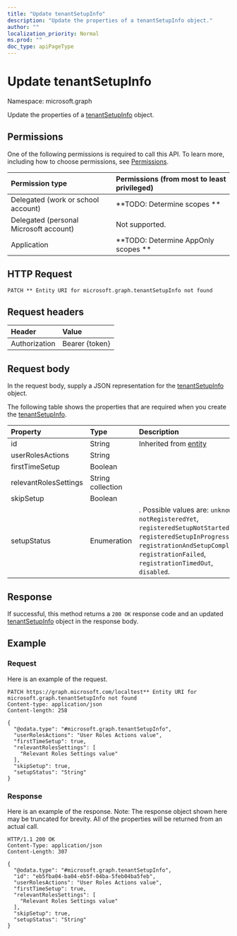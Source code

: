 ```yaml
---
title: "Update tenantSetupInfo"
description: "Update the properties of a tenantSetupInfo object."
author: ""
localization_priority: Normal
ms.prod: ""
doc_type: apiPageType
---
```


# Update tenantSetupInfo

Namespace: microsoft.graph

Update the properties of a [tenantSetupInfo](../resources/tenantsetupinfo.md) object.

## Permissions
One of the following permissions is required to call this API. To learn more, including how to choose permissions, see [Permissions](/concepts/permissions-reference.md).

|Permission type|Permissions (from most to least privileged)|
|:---|:---|
|Delegated (work or school account)|**TODO: Determine scopes **|
|Delegated (personal Microsoft account)|Not supported.|
|Application|**TODO: Determine AppOnly scopes **|

## HTTP Request
<!-- {
  "blockType": "ignored"
}
-->
``` http
PATCH ** Entity URI for microsoft.graph.tenantSetupInfo not found
```

## Request headers
|Header|Value|
|:---|:---|
|Authorization|Bearer {token}|

## Request body
In the request body, supply a JSON representation for the [tenantSetupInfo](../resources/tenantsetupinfo.md) object.

The following table shows the properties that are required when you create the [tenantSetupInfo](../resources/tenantsetupinfo.md).

|Property|Type|Description|
|:---|:---|:---|
|id|String| Inherited from [entity](../resources/entity.md)|
|userRolesActions|String||
|firstTimeSetup|Boolean||
|relevantRolesSettings|String collection||
|skipSetup|Boolean||
|setupStatus|Enumeration|. Possible values are: `unknown`, `notRegisteredYet`, `registeredSetupNotStarted`, `registeredSetupInProgress`, `registrationAndSetupCompleted`, `registrationFailed`, `registrationTimedOut`, `disabled`.|



## Response
If successful, this method returns a `200 OK` response code and an updated [tenantSetupInfo](../resources/tenantsetupinfo.md) object in the response body.

## Example

### Request
Here is an example of the request.
<!-- {
  "blockType": "request",
  "name": "update_tenantsetupinfo"
}
-->
``` http
PATCH https://graph.microsoft.com/localtest** Entity URI for microsoft.graph.tenantSetupInfo not found
Content-type: application/json
Content-length: 258

{
  "@odata.type": "#microsoft.graph.tenantSetupInfo",
  "userRolesActions": "User Roles Actions value",
  "firstTimeSetup": true,
  "relevantRolesSettings": [
    "Relevant Roles Settings value"
  ],
  "skipSetup": true,
  "setupStatus": "String"
}
```

### Response
Here is an example of the response. Note: The response object shown here may be truncated for brevity. All of the properties will be returned from an actual call.
<!-- {
  "blockType": "response",
  "truncated": true
}
-->
``` http
HTTP/1.1 200 OK
Content-Type: application/json
Content-Length: 307

{
  "@odata.type": "#microsoft.graph.tenantSetupInfo",
  "id": "eb5fba04-ba04-eb5f-04ba-5feb04ba5feb",
  "userRolesActions": "User Roles Actions value",
  "firstTimeSetup": true,
  "relevantRolesSettings": [
    "Relevant Roles Settings value"
  ],
  "skipSetup": true,
  "setupStatus": "String"
}
```

